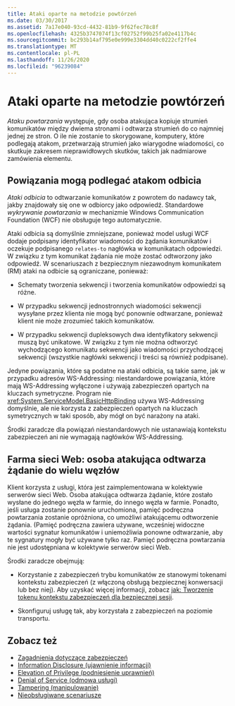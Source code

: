 ```yaml
---
title: Ataki oparte na metodzie powtórzeń
ms.date: 03/30/2017
ms.assetid: 7a17e040-93cd-4432-81b9-9f62fec78c8f
ms.openlocfilehash: 4325b3747074f13cf02752f99b25fa02e4117b4c
ms.sourcegitcommit: bc293b14af795e0e999e3304dd40c0222cf2ffe4
ms.translationtype: MT
ms.contentlocale: pl-PL
ms.lasthandoff: 11/26/2020
ms.locfileid: "96239084"
---
```

# <a name="replay-attacks"></a>Ataki oparte na metodzie powtórzeń

*Ataku powtarzania* występuje, gdy osoba atakująca kopiuje strumień komunikatów między dwiema stronami i odtwarza strumień do co najmniej jednej ze stron. O ile nie zostanie to skorygowane, komputery, które podlegają atakom, przetwarzają strumień jako wiarygodne wiadomości, co skutkuje zakresem nieprawidłowych skutków, takich jak nadmiarowe zamówienia elementu.  
  
## <a name="bindings-may-be-subject-to-reflection-attacks"></a>Powiązania mogą podlegać atakom odbicia  

 *Ataki odbicia* to odtwarzanie komunikatów z powrotem do nadawcy tak, jakby znajdowały się one w odbiorcy jako odpowiedź. Standardowe *wykrywanie powtarzania* w mechanizmie Windows Communication Foundation (WCF) nie obsługuje tego automatycznie.  
  
 Ataki odbicia są domyślnie zmniejszane, ponieważ model usługi WCF dodaje podpisany identyfikator wiadomości do żądania komunikatów i oczekuje podpisanego `relates-to` nagłówka w komunikatach odpowiedzi. W związku z tym komunikat żądania nie może zostać odtworzony jako odpowiedź. W scenariuszach z bezpiecznym niezawodnym komunikatem (RM) ataki na odbicie są ograniczane, ponieważ:  
  
- Schematy tworzenia sekwencji i tworzenia komunikatów odpowiedzi są różne.  
  
- W przypadku sekwencji jednostronnych wiadomości sekwencji wysyłane przez klienta nie mogą być ponownie odtwarzane, ponieważ klient nie może zrozumieć takich komunikatów.  
  
- W przypadku sekwencji dupleksowych dwa identyfikatory sekwencji muszą być unikatowe. W związku z tym nie można odtworzyć wychodzącego komunikatu sekwencji jako wiadomości przychodzącej sekwencji (wszystkie nagłówki sekwencji i treści są również podpisane).  
  
 Jedyne powiązania, które są podatne na ataki odbicia, są takie same, jak w przypadku adresów WS-Addressing: niestandardowe powiązania, które mają WS-Addressing wyłączone i używają zabezpieczeń opartych na kluczach symetryczne. Program nie <xref:System.ServiceModel.BasicHttpBinding> używa WS-Addressing domyślnie, ale nie korzysta z zabezpieczeń opartych na kluczach symetrycznych w taki sposób, aby mógł on być narażony na ataki.  
  
 Środki zaradcze dla powiązań niestandardowych nie ustanawiają kontekstu zabezpieczeń ani nie wymagają nagłówków WS-Addressing.  
  
## <a name="web-farm-attacker-replays-request-to-multiple-nodes"></a>Farma sieci Web: osoba atakująca odtwarza żądanie do wielu węzłów  

 Klient korzysta z usługi, która jest zaimplementowana w kolektywie serwerów sieci Web. Osoba atakująca odtwarza żądanie, które zostało wysłane do jednego węzła w farmie, do innego węzła w farmie. Ponadto, jeśli usługa zostanie ponownie uruchomiona, pamięć podręczna powtarzania zostanie opróżniona, co umożliwi atakującemu odtworzenie żądania. (Pamięć podręczna zawiera używane, wcześniej widoczne wartości sygnatur komunikatów i uniemożliwia ponowne odtwarzanie, aby te sygnatury mogły być używane tylko raz. Pamięć podręczna powtarzania nie jest udostępniana w kolektywie serwerów sieci Web.  
  
 Środki zaradcze obejmują:  
  
- Korzystanie z zabezpieczeń trybu komunikatów ze stanowymi tokenami kontekstu zabezpieczeń (z włączoną obsługą bezpiecznej konwersacji lub bez niej). Aby uzyskać więcej informacji, zobacz [jak: Tworzenie tokenu kontekstu zabezpieczeń dla bezpiecznej sesji](how-to-create-a-security-context-token-for-a-secure-session.md).  
  
- Skonfiguruj usługę tak, aby korzystała z zabezpieczeń na poziomie transportu.  
  
## <a name="see-also"></a>Zobacz też

- [Zagadnienia dotyczące zabezpieczeń](security-considerations-in-wcf.md)
- [Information Disclosure (ujawnienie informacji)](information-disclosure.md)
- [Elevation of Privilege (podniesienie uprawnień)](elevation-of-privilege.md)
- [Denial of Service (odmowa usługi)](denial-of-service.md)
- [Tampering (manipulowanie)](tampering.md)
- [Nieobsługiwane scenariusze](unsupported-scenarios.md)
